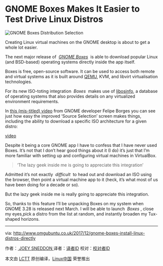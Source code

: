 # GNOME Boxes Makes It Easier to Test Drive Linux Distros

![GNOME Boxes Distribution Selection](http://www.omgubuntu.co.uk/wp-content/uploads/2017/12/GNOME-Boxes-INstall-Distros-750x475.jpg)

Creating Linux virtual machines on the GNOME desktop is about to get a whole lot easier.

The next major release of  [_GNOME Boxes_][5]  is able to download popular Linux (and BSD-based) operating systems directly inside the app itself.

Boxes is free, open-source software. It can be used to access both remote and virtual systems as it is built around [QEMU][6], KVM, and libvirt virtualisation technologies.

For its new ISO-toting integration  _Boxes_  makes use of [libosinfo][7], a database of operating systems that also provides details on any virtualized environment requirements.

In [this (mis-titled) video][8] from GNOME developer Felipe Borges you can see just how easy the improved ‘Source Selection’ screen makes things, including the ability to download a specific ISO architecture for a given distro:

[video](https://youtu.be/CGahI05Gbac)

Despite it being a core GNOME app I have to confess that I have never used Boxes. It’s not that I don’t hear good things about it (I do) it’s just that I’m more familiar with setting up and configuring virtual machines in VirtualBox.

> ‘The lazy geek inside me is going to appreciate this integration’

Admitted it’s not exactly  _difficult_  to head out and download an ISO using the browser, then point a virtual machine app to it (heck, it’s what most of us have been doing for a decade or so).

But the lazy geek inside me is really going to appreciate this integration.

So, thanks to this feature I’ll be unpacking Boxes on my system when GNOME 3.28 is released next March. I will be able to launch  _Boxes_ , close my eyes,pick a distro from the list at random, and instantly broaden my Tux-shaped horizons.

--------------------------------------------------------------------------------

via: http://www.omgubuntu.co.uk/2017/12/gnome-boxes-install-linux-distros-directly

作者：[ JOEY SNEDDON ][a]
译者：[译者ID](https://github.com/译者ID)
校对：[校对者ID](https://github.com/校对者ID)

本文由 [LCTT](https://github.com/LCTT/TranslateProject) 原创编译，[Linux中国](https://linux.cn/) 荣誉推出

[a]:https://plus.google.com/117485690627814051450/?rel=author
[1]:https://plus.google.com/117485690627814051450/?rel=author
[2]:http://www.omgubuntu.co.uk/category/dev
[3]:http://www.omgubuntu.co.uk/category/video
[4]:http://www.omgubuntu.co.uk/2017/12/gnome-boxes-install-linux-distros-directly
[5]:https://en.wikipedia.org/wiki/GNOME_Boxes
[6]:https://en.wikipedia.org/wiki/QEMU
[7]:https://libosinfo.org/
[8]:https://blogs.gnome.org/felipeborges/boxes-downloadable-oses/
